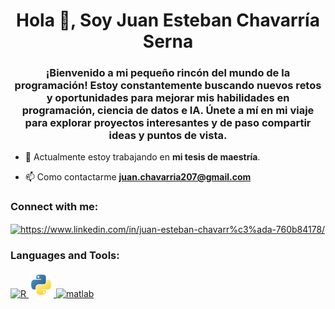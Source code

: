 <h1 align="center">Hola 👋, Soy Juan Esteban Chavarría Serna</h1>
<h3 align="center">¡Bienvenido a mi pequeño rincón del mundo de la programación! Estoy constantemente buscando nuevos retos y oportunidades para mejorar mis habilidades en programación, ciencia de datos e IA. Únete a mí en mi viaje para explorar proyectos interesantes y de paso compartir ideas y puntos de vista.</h3>

- 🔭 Actualmente estoy trabajando en **mi tesis de maestría**.

- 📫 Como contactarme **juan.chavarria207@gmail.com**

<h3 align="left">Connect with me:</h3>
<p align="left">
<a href="https://linkedin.com/in/juan-esteban-chavarría-760b84178" target="blank"><img align="center" src="https://raw.githubusercontent.com/rahuldkjain/github-profile-readme-generator/master/src/images/icons/Social/linked-in-alt.svg" alt="https://www.linkedin.com/in/juan-esteban-chavarr%c3%ada-760b84178/" height="30" width="40" /></a>
</p>

<h3 align="left">Languages and Tools:</h3>
<p align="left"> <a href="https://www.r-project.org/" target="_blank" rel="noreferrer"> <img src="https://www.r-project.org/logo/Rlogo.svg" alt="R" width="40" height="40"/> </a> <a href="https://www.python.org" target="_blank" rel="noreferrer"> <img src="https://raw.githubusercontent.com/devicons/devicon/master/icons/python/python-original.svg" alt="python" width="40" height="40"/> </a> <a href="https://www.mathworks.com/" target="_blank" rel="noreferrer"> <img src="https://upload.wikimedia.org/wikipedia/commons/2/21/Matlab_Logo.png" alt="matlab" width="40" height="40"/> </a>
